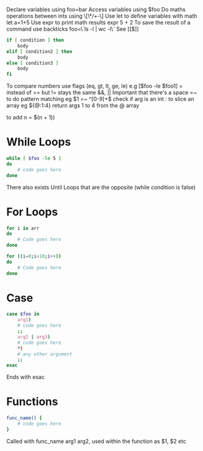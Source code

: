 Declare variables using foo=bar
Access variables using $foo
Do maths operations between ints using \[\*/+-\]
Use let to define variables with math let a=1+5
Use expr to print math results expr 5 + 2
To save the result of a command use backticks foo=\`ls -l | wc -l\`
See [[$]]
```sh
if [ condition ] then
	body
elif [ condition2 ] then
	body
else [ condition3 ]
	body
fi
```
To compare numbers use flags (eq, gt, lt, ge, le) e.g \[$foo -le $foo1\]
\= instead of == but != stays the same
&&, ||
Important that there's a space
=~ to do pattern matching eg $1 =~ ^\[0-9\]+\$ check if arg is an int
: to slice an array eg ${@:1:4} return args 1 to 4 from the @ array

to add 
n = $(n + 1))
# While Loops
``` sh
while [ $foo -le 5 ]
do
	# code goes here
done
```
There also exists Until Loops that are the opposite (while condition is false)
# For Loops
```sh
for i in arr
do
	# Code goes here
done
```

```sh
for ((i=0;i<10;i++))
do
	# Code goes here
done
```

# Case
```sh
case $foo in
	arg1)
	# code goes here
	;;
	arg2 | arg3)
	# code goes here
	*)
	# any other argument
	;;
esac
```
Ends with esac

# Functions
``` sh
func_name() {
	# code goes here
}
```
Called with func_name arg1 arg2, used within the function as $1, $2 etc